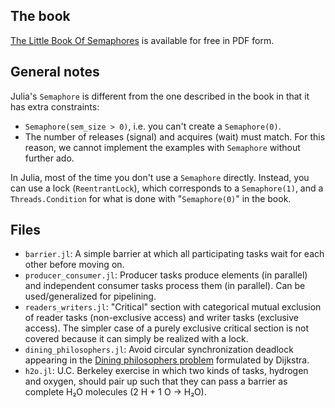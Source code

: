 ## The book

[The Little Book Of Semaphores](https://greenteapress.com/wp/semaphores/) is available for free in PDF form.

## General notes

Julia's `Semaphore` is different from the one described in the book in that it has extra constraints:
- `Semaphore(sem_size > 0)`, i.e. you can't create a `Semaphore(0)`.
- The number of releases (signal) and acquires (wait) must match.
For this reason, we cannot implement the examples with `Semaphore` without further ado.

In Julia, most of the time you don't use a `Semaphore` directly. Instead, you can use a lock (`ReentrantLock`), which corresponds to a `Semaphore(1)`, and a `Threads.Condition` for what is done with "`Semaphore(0)`" in the book.

## Files

- `barrier.jl`: A simple barrier at which all participating tasks wait for each other before moving on.
- `producer_consumer.jl`: Producer tasks produce elements (in parallel) and independent consumer tasks process them (in parallel). Can be used/generalized for pipelining.
- `readers_writers.jl`: "Critical" section with categorical mutual exclusion of reader tasks (non-exclusive access) and writer tasks (exclusive access). The simpler case of a purely exclusive critical section is not covered because it can simply be realized with a lock.
- `dining_philosophers.jl`: Avoid circular synchronization deadlock appearing in the [Dining philosophers problem](https://en.wikipedia.org/wiki/Dining_philosophers_problem) formulated by Dijkstra.
- `h2o.jl`: U.C. Berkeley exercise in which two kinds of tasks, hydrogen and oxygen, should pair up such that they can pass a barrier as complete H₂O molecules (2 H + 1 O → H₂O).